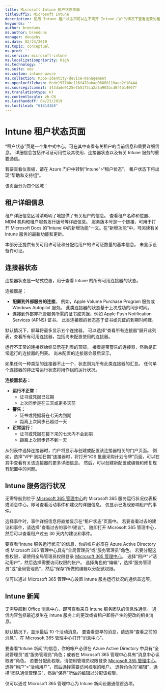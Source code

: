 ```yaml
---
title: Microsoft Intune 租户状态页面
titleSuffix: Microsoft Intune
description: 使用 Intune 租户状态页可以在不离开 Intune 门户的情况下查看重要的租户详细信息
keywords: ''
author: brenduns
ms.author: brenduns
manager: dougeby
ms.date: 02/23/2019
ms.topic: conceptual
ms.prod: ''
ms.service: microsoft-intune
ms.localizationpriority: high
ms.technology: ''
ms.suite: ems
ms.custom: intune-azure
ms.collection: M365-identity-device-management
ms.openlocfilehash: 0cde1977b0c126f478abae06860110acc2f10444
ms.sourcegitcommit: 143dade9125e7b5173ca2a3a902bcd6f4b14067f
ms.translationtype: HT
ms.contentlocale: zh-CN
ms.lasthandoff: 04/23/2019
ms.locfileid: "61514168"
---
```

# <a name="intune-tenant-status-page"></a>Intune 租户状态页面
“租户状态”页是一个集中式中心，可在其中查看有关租户的当前信息和重要详细信息。 详细信息包括许可证可用性及其使用、连接器状态以及有关 Intune 服务的重要通信。  

若要查看仪表板，请在 Azure 门户中转到“Intune”>“租户状态”。  租户状态下将出现“帮助和支持组”。  

该页面分为四个区域：

## <a name="tenant-details"></a>租户详细信息
租户详细信息区域清晰明了地提供了有关租户的信息。 查看租户名称和位置、MDM 机构和租户服务发行版号等详细信息。 服务版本号是一个链接，可用于打开 Microsoft Docs 的“Intune 中的新增功能”一文。在“新增功能”中，可阅读有关 Intune 服务的最新功能和更新。  

本部分还提供有关可用许可证和分配给用户的许可证数量的基本信息。 未显示设备许可证。

## <a name="connector-status"></a>连接器状态
连接器状态是一站式位置，用于查看 Intune 的所有可用连接器的状态。  

连接器是：
- **配置到外部服务的连接**。 例如，Apple Volume Purchase Program 服务或 Windows Autopilot 服务。  此类连接器的状态基于上次成功的同步时间。
- 连接到外部非托管服务所需的证书或凭据，例如 Apple Push Notification Services (APNS) 证书。 此类连接器的状态基于证书或凭证的到期时间戳。  

默认情况下，屏幕将最多显示五个连接器。 可以选择“查看所有连接器”展开此列表，查看所有可用连接器，包括尚未配置使用的连接器。  

运行不正常的连接器始终显示在列表的顶部。 接着是带警告的连接器，然后是正常运行的连接器的列表。 尚未配置的连接器会最后显示。

如果任何一种类型的连接器不止一个，状态则为所有此类连接器的汇总。 任何单个连接器的非正常运行状态将用作组的运行状况。  

**连接器状态：**
- **运行不正常：**
    - 证书或凭据已过期
    - 上次同步是在三天或更多天前
- **警告：**
    - 证书或凭据将在七天内到期
    - 距离上次同步已超过一天
- **正常运行：**
    - 证书或凭据在接下来的七天内不会到期
    - 距离上次同步还不到一天  

从列表中选择连接器时，门户将显示与创建或配置该连接器相关的门户页面。  例如，选择“VPP 到期日期”连接器时，将打开“iOS 批量采购计划令牌”页面，可以在其中查看有关该连接器的更多详细信息。 然后，可以创建新配置或编辑和修复现有配置中的问题。  

## <a name="intune-service-health"></a>Intune 服务运行状况  
无需导航到位于 [Microsoft 365 管理中心](https://admin.microsoft.com)的 Microsoft 365 服务运行状况仪表板或消息中心，即可查看活动事件和建议的详细信息。 仅显示已发现影响租户的事件。  

选择事件时，事件详细信息将直接显示在“租户状态”页面中。 若要查看过去的建议和事件，请选择“查看过去的事件/建议”。 随即打开 Microsoft 365 管理中心，然后可以查看租户过去 30 天内的建议和事件。  

要查看“Intune 服务运行状况”的信息，你的帐户必须在 Azure Active Directory 或 Microsoft 365 管理中心具有“全局管理员”或“服务管理员”角色。 若要分配这些权限，请使用全局管理员权限登录 [Microsoft 365 管理中心](https://admin.microsoft.com)。 选择“用户”>“活动用户”，然后选择需要访问权限的帐户。 选择角色的“编辑”，选择“服务管理员”或“全局管理员”，然后“保存”所做的编辑以分配该权限。  

仅可以通过 Microsoft 365 管理中心设置 Intune 服务运行状况的通信首选项。

## <a name="intune-news"></a>Intune 新闻  
无需导航到 Office 消息中心，即可查看来自 Intune 服务团队的信息性通信。 通信内容包括最近发生在 Intune 服务上的更改或者租户即将产生的更改的相关消息。  

默认情况下，显示最后 10 个活动消息。 要查看更早的消息，请选择“查看之前的消息”，在 Microsoft 365 管理中心打开“消息中心”。  

要查看“Intune 新闻”的信息，你的帐户必须在 Azure Active Directory 中具有“全局管理员”或“服务管理员”角色；或者在 Microsoft 365 管理中心具有“消息中心读取者”角色。  若要分配此权限，请使用管理员权限登录 [Microsoft 365 管理中心](https://admin.microsoft.com)。 选择“用户”>“活动用户”，然后选择需要访问权限的帐户。 选择角色的“编辑”，选择“团队通信管理员”，然后“保存”所做的编辑以分配该权限。  

仅可以通过 Microsoft 365 管理中心为 Intune 新闻设置通信首选项。

